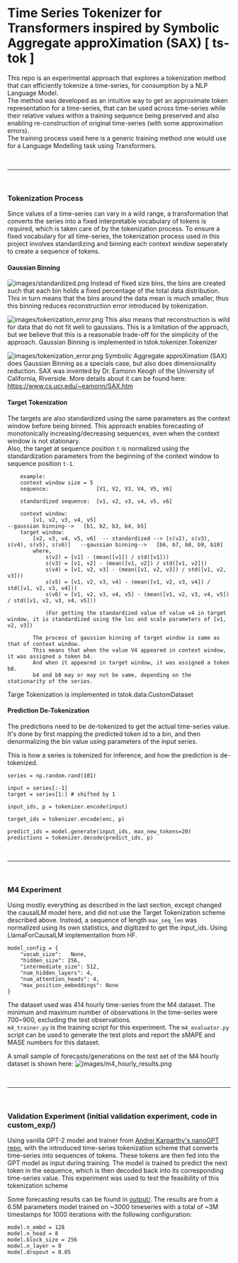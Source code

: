 # Time Series Tokenizer for Transformers inspired by Symbolic Aggregate approXimation (SAX) [ ts-tok ]

This repo is an experimental approach that explores a tokenization method that can efficiently tokenize a time-series, for consumption by a NLP Language Model.  
The method was developed as an intuitive way to get an approximate token representation for a time-series, that can be used across time-series while their relative values within a training sequence being preserved and also enabling re-construction of original time-series (with some approximation errors).  
The training process used here is a generic training method one would use for a Language Modelling task using Transformers.

<br>  

***
<br>  

### Tokenization Process

Since values of a time-series can vary in a wild range, a transformation that converts the series into a fixed interpretable vocabulary of tokens is required, which is taken care of by the tokenization process. To ensure a fixed vocabulary for all time-series, the tokenization process used in this project involves standardizing and binning each context window seperately to create a sequence of tokens.

#### Gaussian Binning
![images/standardized.png](images/binned.png)
Instead of fixed size bins, the bins are created such that each bin holds a fixed percentage of the total data distribution. This in turn means that the bins around the data mean is much smaller, thus this binning reduces reconstruction error introduced by tokenization.

![images/tokenization_error.png](images/tokenization_error.png)
This also means that reconstruction is wild for data that do not fit well to gaussians. This is a limitation of the approach, but we believe that this is a reasonable trade-off for the simplicity of the approach.
Gaussian Binning is implemented in tstok.tokenizer.Tokenizer

![images/tokenization_error.png](images/SAX.png)
Symbolic Aggregate approXimation (SAX) does Gaussian Binning as a specials case, but also does dimensionality reduction. SAX was invented by Dr. Eamonn Keogh of the University of California, Riverside. More details about it can be found here: https://www.cs.ucr.edu/~eamonn/SAX.htm

#### Target Tokenization
The targets are also standardized using the same parameters as the context window before being binned. This approach enables forecasting of monotonically increasing/decreasing sequences, even when the context window is not stationary.  
Also, the target at sequence position `t` is normalized using the standardization parameters from the beginning of the context window to sequence position `t-1`.
```
    example:
    context window size = 5
    sequence:               [V1, V2, V3, V4, V5, V6]

    standardized sequence:  [v1, v2, v3, v4, v5, v6]

    context window:
        [v1, v2, v3, v4, v5]                                                            --gaussian binning-->   [b1, b2, b3, b4, b5]
    target window:      
        [v2, v3, v4, v5, v6]  -- standardized --> [s(v2), s(v3), s(v4), s(v5), s(v6)]   --gaussian binning-->   [b6, b7, b8, b9, b10]
        where,
            s(v2) = [v1] - (mean([v1]) / std([v1]))
            s(v3) = [v1, v2] - (mean([v1, v2]) / std([v1, v2]))
            s(v4) = [v1, v2, v3] - (mean([v1, v2, v3]) / std([v1, v2, v3]))
            s(v5) = [v1, v2, v3, v4] - (mean([v1, v2, v3, v4]) / std([v1, v2, v3, v4]))
            s(v6) = [v1, v2, v3, v4, v5] - (mean([v1, v2, v3, v4, v5]) / std([v1, v2, v3, v4, v5]))
        
            (For getting the standardized value of value v4 in target window, it is standardized using the loc and scale parameters of [v1, v2, v3])
        
        The process of gaussian binning of target window is same as that of context window.
        This means that when the value V4 appeared in context window, it was assigned a token b4.
        And when it appeared in target window, it was assigned a token b8.
        b4 and b8 may or may not be same, depending on the stationarity of the series.

```
Targe Tokenization is implemented in tstok.data.CustomDataset


#### Prediction De-Tokenization
The predictions need to be de-tokenized to get the actual time-series value. It's done by first mapping the predicted token id to a bin, and then denormalizing the bin value using parameters of the input series.

This is how a series is tokenized for inference, and how the prediction is de-tokenized.
```
series = np.random.rand(101)

input = series[:-1]
target = series[1:] # shifted by 1

input_ids, p = tokenizer.encode(input)

target_ids = tokenizer.encode(enc, p)

predict_ids = model.generate(input_ids, max_new_tokens=20)
predictions = tokenizer.decode(predict_ids, p)

```

<br>  

***
<br>  

### M4 Experiment
Using mostly everything as described in the last section, except changed the causalLM model here, and did not use the Target Tokenization scheme described above. 
Instead, a sequence of length `max_seq_len` was normalized using its own statistics, and digitized to get the input_ids.
Using LlamaForCausalLM implementation from HF.  

    model_config = {  
        "vocab_size":   None,  
        "hidden_size": 256,  
        "intermediate_size": 512,
        "num_hidden_layers": 4,
        "num_attention_heads": 4,
        "max_position_embeddings": None
    }
    
The dataset used was 414 hourly time-series from the M4 dataset. The minimum and maximum number of observations in the time-series were 700~900, excluding the test observations.  
`m4_trainer.py` is the training script for this experiment.
The `m4_evaluator.py` script can be used to generate the test plots and report the sMAPE and MASE numbers for this dataset.

A small sample of forecasts/generations on the test set of the M4 hourly dataset is shown here:
![images/m4_hourly_results.png](images/m4_hourly_results.png)


<br>  

***
<br>  


### Validation Experiment (initial validation experiment, code in custom_exp/)

Using vanilla GPT-2 model and trainer from [Andrej Karparthy's nanoGPT repo](https://github.com/karpathy/nanoGPT), with the introduced time-series tokenization scheme that converts time-series into sequences of tokens. These tokens are then fed into the GPT model as input during training. The model is trained to predict the next token in the sequence, which is then decoded back into its corresponding time-series value.
This experiment was used to test the feasibility of this tokenization scheme

Some forecasting results can be found in [output/](output/). The results are from a 6.5M parameters model trained on ~3000 timeseries with a total of ~3M timestamps for 1000 iterations with the following configuration:
```
model.n_embd = 128
model.n_head = 8
model.block_size = 256
model.n_layer = 8
model.dropout = 0.05
```



